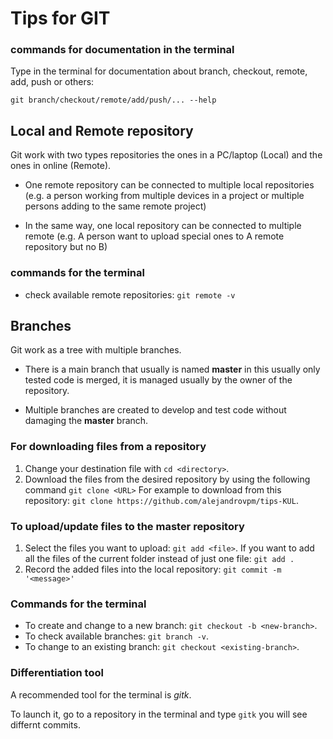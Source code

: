 # Tips for  GIT

### commands for documentation in the terminal

Type in the terminal for documentation about branch, checkout, remote, add, push or others:
```
git branch/checkout/remote/add/push/... --help
```

## Local and Remote repository
Git work with two types repositories the ones in a PC/laptop (Local) and the ones in online (Remote).

- One remote repository can be connected to multiple local repositories (e.g. a person working from multiple devices in a project or multiple persons adding to the same remote project)

- In the same way, one local repository can be connected to multiple remote (e.g. A person want to upload special ones to A remote repository but no B)

### commands for the terminal
- check available remote repositories: ```git remote -v```

## Branches
Git work as a tree with multiple branches.

- There is a main branch that usually is named **master** in this usually only tested code is merged, it is managed usually by the owner of the repository.

- Multiple branches are created to develop and test code without damaging the **master** branch.

### For downloading files from a repository
1. Change your destination file with ```cd <directory>```.
2. Download the files from the desired repository by using the following command
 ```git clone <URL>```
For example to download from this repository: ```git clone https://github.com/alejandrovpm/tips-KUL```.

### To upload/update files to the master repository
1. Select the files you want to upload: ```git add <file>```. If you want to add all the files of the current folder instead of just one file: ```git add .```
2. Record the added files into the local repository: ```git commit -m '<message>'```


### Commands for the terminal
- To create and change to a new branch: ``` git checkout -b <new-branch> ```.
- To check available branches: ```git branch -v```.
- To change to an existing branch: ``` git checkout <existing-branch> ```.

### Differentiation tool
A recommended tool for the terminal is _gitk_.

To launch it, go to a repository in the terminal and type ```gitk``` you will see differnt commits.
